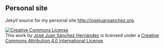 Personal site
-------------

Jekyll source for my personal site http://josejuansanchez.org.

<a rel="license" href="http://creativecommons.org/licenses/by/4.0/"><img alt="Creative Commons License" style="border-width:0" src="https://i.creativecommons.org/l/by/4.0/80x15.png" /></a><br />This work by <a xmlns:cc="http://creativecommons.org/ns#" href="http://josejuansanchez.org" property="cc:attributionName" rel="cc:attributionURL">José Juan Sánchez Hernández</a> is licensed under a <a rel="license" href="http://creativecommons.org/licenses/by/4.0/">Creative Commons Attribution 4.0 International License</a>.